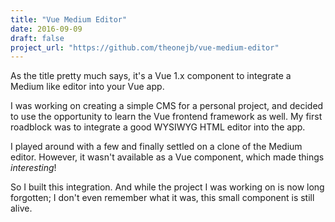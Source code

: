 ```yaml
---
title: "Vue Medium Editor"
date: 2016-09-09
draft: false
project_url: "https://github.com/theonejb/vue-medium-editor"
---
```


As the title pretty much says, it's a Vue 1.x component to integrate a Medium like editor into your Vue app.

<!--more-->

I was working on creating a simple CMS for a personal project, and decided to use the opportunity to learn the Vue frontend framework as well. My first roadblock was to integrate a good WYSIWYG HTML editor into the app.

I played around with a few and finally settled on a clone of the Medium editor. However, it wasn't available as a Vue component, which made things *interesting*!

So I built this integration. And while the project I was working on is now long forgotten; I don't even remember what it was, this small component is still alive.